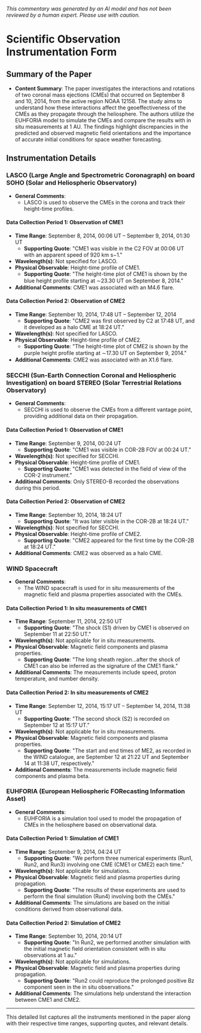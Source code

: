 _This commentary was generated by an AI model and has not been reviewed by a human expert. Please use with caution._

# Scientific Observation Instrumentation Form

## Summary of the Paper
- **Content Summary**: The paper investigates the interactions and rotations of two coronal mass ejections (CMEs) that occurred on September 8 and 10, 2014, from the active region NOAA 12158. The study aims to understand how these interactions affect the geoeffectiveness of the CMEs as they propagate through the heliosphere. The authors utilize the EUHFORIA model to simulate the CMEs and compare the results with in situ measurements at 1 AU. The findings highlight discrepancies in the predicted and observed magnetic field orientations and the importance of accurate initial conditions for space weather forecasting.

## Instrumentation Details

### LASCO (Large Angle and Spectrometric Coronagraph) on board SOHO (Solar and Heliospheric Observatory)
- **General Comments**:
   - LASCO is used to observe the CMEs in the corona and track their height-time profiles.

#### Data Collection Period 1: Observation of CME1
- **Time Range**: September 8, 2014, 00:06 UT – September 9, 2014, 01:30 UT
   - **Supporting Quote**: "CME1 was visible in the C2 FOV at 00:06 UT with an apparent speed of 920 km s−1."
- **Wavelength(s)**: Not specified for LASCO.
- **Physical Observable**: Height-time profile of CME1.
   - **Supporting Quote**: "The height-time plot of CME1 is shown by the blue height proﬁle starting at ∼23.30 UT on September 8, 2014."
- **Additional Comments**: CME1 was associated with an M4.6 flare.

#### Data Collection Period 2: Observation of CME2
- **Time Range**: September 10, 2014, 17:48 UT – September 12, 2014
   - **Supporting Quote**: "CME2 was first observed by C2 at 17:48 UT, and it developed as a halo CME at 18:24 UT."
- **Wavelength(s)**: Not specified for LASCO.
- **Physical Observable**: Height-time profile of CME2.
   - **Supporting Quote**: "The height-time plot of CME2 is shown by the purple height proﬁle starting at ∼17.30 UT on September 9, 2014."
- **Additional Comments**: CME2 was associated with an X1.6 flare.

### SECCHI (Sun-Earth Connection Coronal and Heliospheric Investigation) on board STEREO (Solar Terrestrial Relations Observatory)
- **General Comments**:
   - SECCHI is used to observe the CMEs from a different vantage point, providing additional data on their propagation.

#### Data Collection Period 1: Observation of CME1
- **Time Range**: September 9, 2014, 00:24 UT
   - **Supporting Quote**: "CME1 was visible in COR-2B FOV at 00:24 UT."
- **Wavelength(s)**: Not specified for SECCHI.
- **Physical Observable**: Height-time profile of CME1.
   - **Supporting Quote**: "CME1 was detected in the field of view of the COR-2 instrument."
- **Additional Comments**: Only STEREO-B recorded the observations during this period.

#### Data Collection Period 2: Observation of CME2
- **Time Range**: September 10, 2014, 18:24 UT
   - **Supporting Quote**: "It was later visible in the COR-2B at 18:24 UT."
- **Wavelength(s)**: Not specified for SECCHI.
- **Physical Observable**: Height-time profile of CME2.
   - **Supporting Quote**: "CME2 appeared for the first time by the COR-2B at 18:24 UT."
- **Additional Comments**: CME2 was observed as a halo CME.

### WIND Spacecraft
- **General Comments**:
   - The WIND spacecraft is used for in situ measurements of the magnetic field and plasma properties associated with the CMEs.

#### Data Collection Period 1: In situ measurements of CME1
- **Time Range**: September 11, 2014, 22:50 UT
   - **Supporting Quote**: "The shock (S1) driven by CME1 is observed on September 11 at 22:50 UT."
- **Wavelength(s)**: Not applicable for in situ measurements.
- **Physical Observable**: Magnetic field components and plasma properties.
   - **Supporting Quote**: "The long sheath region...after the shock of CME1 can also be inferred as the signature of the CME1 flank."
- **Additional Comments**: The measurements include speed, proton temperature, and number density.

#### Data Collection Period 2: In situ measurements of CME2
- **Time Range**: September 12, 2014, 15:17 UT – September 14, 2014, 11:38 UT
   - **Supporting Quote**: "The second shock (S2) is recorded on September 12 at 15:17 UT."
- **Wavelength(s)**: Not applicable for in situ measurements.
- **Physical Observable**: Magnetic field components and plasma properties.
   - **Supporting Quote**: "The start and end times of ME2, as recorded in the WIND catalogue, are September 12 at 21:22 UT and September 14 at 11:38 UT, respectively."
- **Additional Comments**: The measurements include magnetic field components and plasma beta.

### EUHFORIA (European Heliospheric FORecasting Information Asset)
- **General Comments**:
   - EUHFORIA is a simulation tool used to model the propagation of CMEs in the heliosphere based on observational data.

#### Data Collection Period 1: Simulation of CME1
- **Time Range**: September 9, 2014, 04:24 UT
   - **Supporting Quote**: "We perform three numerical experiments (Run1, Run2, and Run3) involving one CME (CME1 or CME2) each time."
- **Wavelength(s)**: Not applicable for simulations.
- **Physical Observable**: Magnetic field and plasma properties during propagation.
   - **Supporting Quote**: "The results of these experiments are used to perform the final simulation (Run4) involving both the CMEs."
- **Additional Comments**: The simulations are based on the initial conditions derived from observational data.

#### Data Collection Period 2: Simulation of CME2
- **Time Range**: September 10, 2014, 20:14 UT
   - **Supporting Quote**: "In Run2, we performed another simulation with the initial magnetic field orientation consistent with in situ observations at 1 au."
- **Wavelength(s)**: Not applicable for simulations.
- **Physical Observable**: Magnetic field and plasma properties during propagation.
   - **Supporting Quote**: "Run2 could reproduce the prolonged positive Bz component seen in the in situ observations."
- **Additional Comments**: The simulations help understand the interaction between CME1 and CME2.

--- 

This detailed list captures all the instruments mentioned in the paper along with their respective time ranges, supporting quotes, and relevant details.
